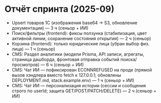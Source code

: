 # Отчёт спринта (2025-09)

- Upsert товаров 1С (изображения base64 → S3, обновление документации) — 3 ч (сеньор + ИИ)
- Поиск/фильтры (frontend): фиксы ползунка (стабилизация, цвет активной линии, сохранение состояния открытия) — 2 ч (сеньор)
- Корзина (frontend): только юридические лица (убран выбор физ. лица) — 1 ч (сеньор)
 - CMS: Раздел аналитики (модели Prisma, API записи, агрегаты, страница дашборда, фронтовая отправка событий поиска/просмотров) — 6 ч (сеньор + ИИ)
 - CMS: Чат ИИ — пофиксирован ECONNREFUSED на проде (прямой вызов хэндлера вместо fetch к 127.0.0.1; обновлены DEPLOYMENT.md, stack.example.env) — 1 ч (сеньор + ИИ)
 - CMS: Чат ИИ — персонализация истории (сессии и сообщения строго по userId; защита GET/POST/PATCH/DELETE) — 2 ч (сеньор + ИИ)

